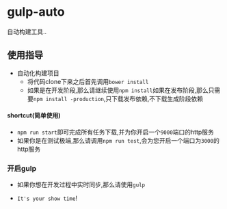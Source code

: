 # gulp-auto
自动构建工具..

## 使用指导

- 自动化构建项目
  - ​将代码clone下来之后首先调用`bower install`
  - 如果是在开发阶段,那么请继续使用`npm install`如果在发布阶段,那么只需要`npm install -production`,只下载发布依赖,不下载生成阶段依赖

#### shortcut(简单使用)
 - `npm run start`即可完成所有任务下载,并为你开启一个`9000`端口的http服务
 - 如果你是在测试极端,那么请调用`npm run test`,会为您开启一个端口为`3000`的http服务


### 开启gulp
 - 如果你想在开发过程中实时同步,那么请使用`gulp`

  - `It's your show time`!